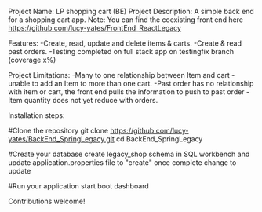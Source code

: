 Project Name: LP shopping cart (BE)
Project Description: A simple back end for a shopping cart app. 
Note: You can find the coexisting front end here https://github.com/lucy-yates/FrontEnd_ReactLegacy
 
 
Features: 
-Create, read, update and delete items & carts. 
-Create & read past orders.
-Testing completed on full stack app on testingfix branch (coverage x%)
 
Project Limitations: 
-Many to one relationship between Item and cart - unable to add an Item to more than one cart.
-Past order has no relationship with item or cart, the front end pulls the information to push to past order 
-Item quantity does not yet reduce with orders.
 
 
Installation steps:
 
#Clone the repository
git clone https://github.com/lucy-yates/BackEnd_SpringLegacy.git
cd BackEnd_SpringLegacy
 
#Create your database
create legacy_shop schema in SQL workbench and update application.properties file to "create"
once complete change to update
 
#Run your application
start boot dashboard

Contributions welcome!

